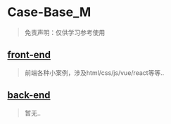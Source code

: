 # Case-Base_M
> 免责声明：仅供学习参考使用



## [front-end](./A.front-end)

> 前端各种小案例，涉及html/css/js/vue/react等等..

## [back-end](./B.back-end)

> 暂无..



































































